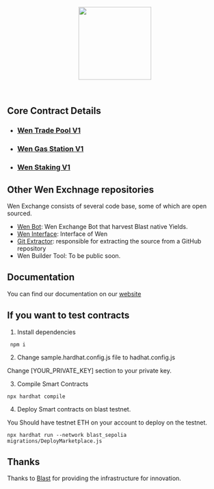 <p align="center">
  <a href="https://codesandbox.io">
    <img src="https://i.ibb.co/xLNBqMw/Group-39489.png" height="170px">
  </a>
</p>

&nbsp;

## Core Contract Details

- ### [Wen Trade Pool V1]('https://github.com/WenExchange/wen-contracts/tree/main/contracts/WenCore/WenTradePool')

- ### [Wen Gas Station V1]('https://github.com/WenExchange/wen-contracts/tree/main/contracts/WenCore/WenGasStation')

- ### [Wen Staking V1]('https://github.com/WenExchange/wen-contracts/tree/main/contracts/WenCore/WenStaking')

## Other Wen Exchnage repositories

Wen Exchange consists of several code base, some of which are open
sourced.

- [Wen Bot](https://github.com/WenExchange/wen-bot): Wen Exchange Bot that harvest Blast native Yields.
- [Wen Interface](https://github.com/WenExchange/wen-interface): Interface of Wen
- [Git Extractor](https://github.com/codesandbox/codesandbox-importers):
  responsible for extracting the source from a GitHub repository
- Wen Builder Tool: To be public soon.

## Documentation

You can find our documentation on our
[website](https://docs.wen.exchange)

## If you want to test contracts

1. Install dependencies

<code> npm i</code>

2. Change sample.hardhat.config.js file to hadhat.config.js

Change [YOUR_PRIVATE_KEY] section to your private key.

3. Compile Smart Contracts

<code>npx hardhat compile</code>

4. Deploy Smart contracts on blast testnet.

You Should have testnet ETH on your account to deploy on the testnet.

<code>npx hardhat run --network blast_sepolia migrations/DeployMarketplace.js
</code>

## Thanks

Thanks to [Blast](https://blast.io/en) for providing the infrastructure for innovation.

